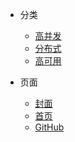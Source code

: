 * 分类
  * [高并发](/README#高并发架构)
  * [分布式](/README#分布式系统)
  * [高可用](/README#高可用架构)

* 页面
  * [封面]()
  * [首页](README)
  * [GitHub](https://github.com/yanglbme)